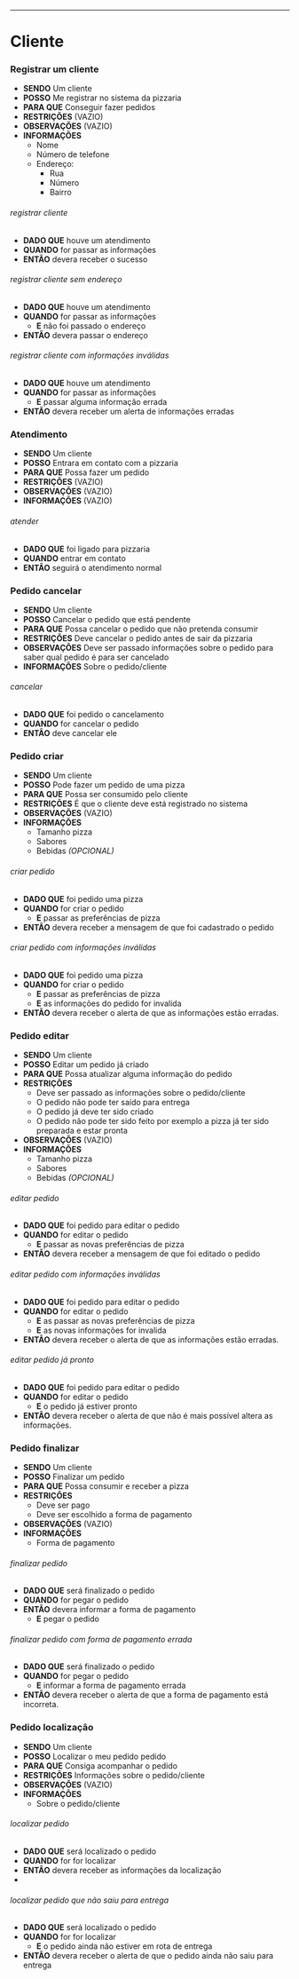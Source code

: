---

# Cliente
### Registrar um cliente

- **SENDO** Um cliente
- **POSSO** Me registrar no sistema da pizzaria
- **PARA QUE** Conseguir fazer pedidos
- **RESTRIÇÕES** (VAZIO)
- **OBSERVAÇÕES** (VAZIO)
- **INFORMAÇÕES**
  - Nome
  - Número de telefone
  - Endereço:
    - Rua
    - Número
    - Bairro

###### _registrar cliente_

- **DADO QUE** houve um atendimento
- **QUANDO** for passar as informações
- **ENTÃO** devera receber o sucesso

###### _registrar cliente sem endereço_

- **DADO QUE** houve um atendimento
- **QUANDO** for passar as informações
  - **E** não foi passado o endereço
- **ENTÃO** devera passar o endereço

###### _registrar cliente com informações inválidas_

- **DADO QUE** houve um atendimento
- **QUANDO** for passar as informações
  - **E** passar alguma informação errada
- **ENTÃO** devera receber um alerta de informações erradas
### Atendimento

- **SENDO** Um cliente
- **POSSO** Entrara em contato com a pizzaria
- **PARA QUE** Possa fazer um pedido
- **RESTRIÇÕES** (VAZIO)
- **OBSERVAÇÕES** (VAZIO)
- **INFORMAÇÕES** (VAZIO)

###### _atender_

- **DADO QUE** foi ligado para pizzaria
- **QUANDO** entrar em contato
- **ENTÃO** seguirá o atendimento normal
### Pedido cancelar

- **SENDO** Um cliente
- **POSSO** Cancelar o pedido que está pendente
- **PARA QUE** Possa cancelar o pedido que não pretenda consumir
- **RESTRIÇÕES** Deve cancelar o pedido antes de sair da pizzaria
- **OBSERVAÇÕES** Deve ser passado informações sobre o pedido para saber qual pedido é para ser cancelado
- **INFORMAÇÕES** Sobre o pedido/cliente

###### _cancelar_

- **DADO QUE** foi pedido o cancelamento
- **QUANDO** for cancelar o pedido
- **ENTÃO** deve cancelar ele
### Pedido criar

- **SENDO** Um cliente
- **POSSO** Pode fazer um pedido de uma pizza
- **PARA QUE** Possa ser consumido pelo cliente
- **RESTRIÇÕES** É que o cliente deve está registrado no sistema
- **OBSERVAÇÕES** (VAZIO)
- **INFORMAÇÕES**
  - Tamanho pizza
  - Sabores
  - Bebidas _(OPCIONAL)_

###### _criar pedido_

- **DADO QUE** foi pedido uma pizza
- **QUANDO** for criar o pedido
  - **E** passar as preferências de pizza
- **ENTÃO** devera receber a mensagem de que foi cadastrado o pedido

###### _criar pedido com informações inválidas_

- **DADO QUE** foi pedido uma pizza
- **QUANDO** for criar o pedido
  - **E** passar as preferências de pizza
  - **E** as informações do pedido for invalida
- **ENTÃO** devera receber o alerta de que as informações estão erradas.
### Pedido editar

- **SENDO** Um cliente
- **POSSO** Editar um pedido já criado
- **PARA QUE** Possa atualizar alguma informação do pedido
- **RESTRIÇÕES**
  - Deve ser passado as informações sobre o pedido/cliente
  - O pedido não pode ter saído para entrega
  - O pedido já deve ter sido criado
  - O pedido não pode ter sido feito por exemplo a pizza já ter sido preparada e estar pronta
- **OBSERVAÇÕES** (VAZIO)
- **INFORMAÇÕES**
  - Tamanho pizza
  - Sabores
  - Bebidas _(OPCIONAL)_

###### _editar pedido_

- **DADO QUE** foi pedido para editar o pedido
- **QUANDO** for editar o pedido
  - **E** passar as novas preferências de pizza
- **ENTÃO** devera receber a mensagem de que foi editado o pedido

###### _editar pedido com informações inválidas_

- **DADO QUE** foi pedido para editar o pedido
- **QUANDO** for editar o pedido
  - **E** as passar as novas preferências de pizza
  - **E** as novas informações for invalida
- **ENTÃO** devera receber o alerta de que as informações estão erradas.

###### _editar pedido já pronto_

- **DADO QUE** foi pedido para editar o pedido
- **QUANDO** for editar o pedido
  - **E** o pedido já estiver pronto
- **ENTÃO** devera receber o alerta de que não é mais possível altera as informações.
### Pedido finalizar

- **SENDO** Um cliente
- **POSSO** Finalizar um pedido
- **PARA QUE** Possa consumir e receber a pizza
- **RESTRIÇÕES**
  - Deve ser pago
  - Deve ser escolhido a forma de pagamento
- **OBSERVAÇÕES** (VAZIO)
- **INFORMAÇÕES**
  - Forma de pagamento

###### _finalizar pedido_

- **DADO QUE** será finalizado o pedido
- **QUANDO** for pegar o pedido
- **ENTÃO** devera informar a forma de pagamento
  - **E** pegar o pedido

###### _finalizar pedido com forma de pagamento errada_

- **DADO QUE** será finalizado o pedido
- **QUANDO** for pegar o pedido
  - **E** informar a forma de pagamento errada
- **ENTÃO** devera receber o alerta de que a forma de pagamento está incorreta.
### Pedido localização

- **SENDO** Um cliente
- **POSSO** Localizar o meu pedido pedido
- **PARA QUE** Consiga acompanhar o pedido
- **RESTRIÇÕES** Informações sobre o pedido/cliente
- **OBSERVAÇÕES** (VAZIO)
- **INFORMAÇÕES**
  - Sobre o pedido/cliente

###### _localizar pedido_

- **DADO QUE** será localizado o pedido
- **QUANDO** for for localizar
- **ENTÃO** devera receber as informações da localização
-

###### _localizar pedido que não saiu para entrega_

- **DADO QUE** será localizado o pedido
- **QUANDO** for for localizar
  - **E** o pedido ainda não estiver em rota de entrega
- **ENTÃO** devera receber o alerta de que o pedido ainda não saiu para entrega
